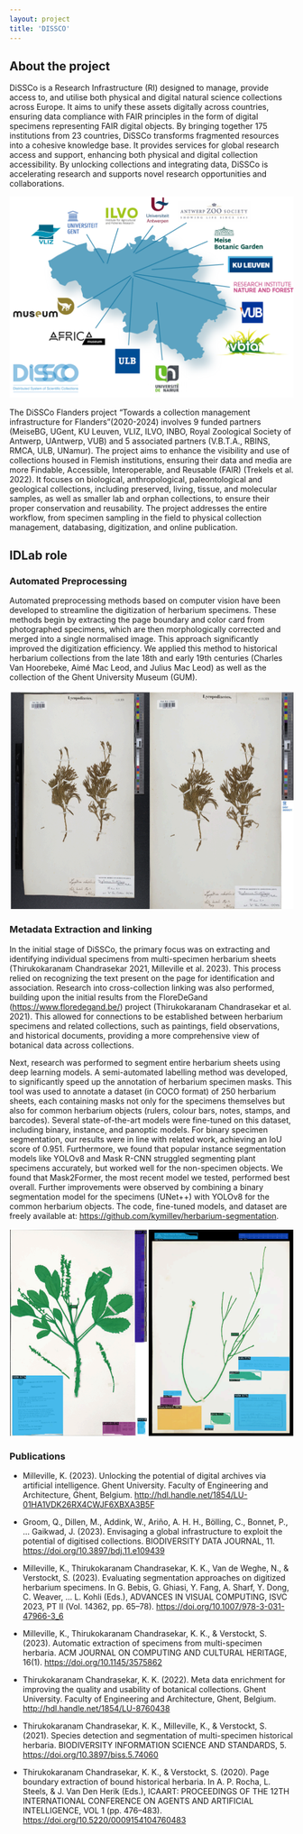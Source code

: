```yaml
---
layout: project
title: 'DISSCO'
---
```


## About the project

DiSSCo is a Research Infrastructure (RI) designed to manage, provide access to, and utilise
both physical and digital natural science collections across Europe. It aims to unify these
assets digitally across countries, ensuring data compliance with FAIR principles in the form
of digital specimens representing FAIR digital objects. By bringing together 175 institutions
from 23 countries, DiSSCo transforms fragmented resources into a cohesive knowledge
base. It provides services for global research access and support, enhancing both physical
and digital collection accessibility. By unlocking collections and integrating data, DiSSCo is
accelerating research and supports novel research opportunities and collaborations.

![Dissco Flanders Overview](/assets/img/projects/DISSCO/dissco_flanders.webp "Dissco-Flanders Overview")

The DiSSCo Flanders project “Towards a collection management infrastructure for Flanders”(2020-2024) involves 9 funded partners (MeiseBG, UGent, KU Leuven, VLIZ, ILVO, INBO, Royal
Zoological Society of Antwerp, UAntwerp, VUB) and 5 associated partners (V.B.T.A.,
RBINS, RMCA, ULB, UNamur). The
project aims to enhance the visibility and use of collections housed in Flemish institutions, ensuring their data and media are more Findable, Accessible, Interoperable, and Reusable
(FAIR) (Trekels et al. 2022). It focuses on biological, anthropological, paleontological and geological collections, including preserved, living, tissue, and molecular samples, as well as smaller lab and orphan collections, to ensure their proper conservation and reusability. The project addresses the entire workflow, from specimen sampling in the field to physical collection management, databasing, digitization, and online publication.


## IDLab role

### Automated Preprocessing 
Automated preprocessing methods based on computer vision have been developed to streamline the digitization of herbarium specimens. These methods begin by extracting the page boundary and color card from photographed specimens, which are then morphologically corrected and merged into a
single normalised image. This approach significantly improved the digitization efficiency. We applied this method to historical herbarium collections from the late 18th and early 19th centuries (Charles Van Hoorebeke, Aimé Mac Leod, and Julius Mac Leod) as well as the collection of the Ghent University Museum (GUM).

![Preprocessing](/assets/img/projects/DISSCO/preprocessing.png "Automated preprocessing methods")

### Metadata Extraction and linking

In the initial stage of DiSSCo, the primary focus was on extracting and identifying individual
specimens from multi-specimen herbarium sheets (Thirukokaranam Chandrasekar 2021,
Milleville et al. 2023). This process relied on recognizing the text present on the page for identification and association. Research into cross-collection linking was also performed, building upon the initial results from the FloreDeGand (https://www.floredegand.be/) project
(Thirukokaranam Chandrasekar et al. 2021). This allowed for connections to be established between herbarium specimens and related collections, such as paintings, field observations,
and historical documents, providing a more comprehensive view of botanical data across collections.



Next, research was performed to segment entire herbarium sheets using deep learning models. A semi-automated labelling method was developed, to significantly speed up the annotation of herbarium specimen masks. This tool was used to annotate a dataset (in COCO format) of 250 herbarium sheets, each containing masks not only for the specimens themselves but also for common herbarium objects (rulers, colour
bars, notes, stamps, and barcodes). Several state-of-the-art models were fine-tuned on this dataset, including binary, instance, and panoptic models. For binary specimen segmentation, our results were in line with related work, achieving an IoU score of 0.951. Furthermore, we
found that popular instance segmentation models like YOLOv8 and Mask R-CNN struggled segmenting plant specimens accurately, but worked well for the non-specimen objects. We
found that Mask2Former, the most recent model we tested, performed best overall. Further improvements were observed by combining a binary segmentation model for the specimens
(UNet++) with YOLOv8 for the common herbarium objects. The code, fine-tuned models, and dataset are freely available at: https://github.com/kymillev/herbarium-segmentation.

![Herbarium sheet segmentation](/assets/img/projects/DISSCO/segmentation.png "Herbarium sheet segmentation")

### Publications

- Milleville, K. (2023). Unlocking the potential of digital archives via artificial intelligence. Ghent University. Faculty of Engineering and Architecture, Ghent, Belgium. http://hdl.handle.net/1854/LU-01HA1VDK26RX4CWJF6XBXA3B5F

- Groom, Q., Dillen, M., Addink, W., Ariño, A. H. H., Bölling, C., Bonnet, P., … Gaikwad, J. (2023). Envisaging a global infrastructure to exploit the potential of digitised collections. BIODIVERSITY DATA JOURNAL, 11. https://doi.org/10.3897/bdj.11.e109439 

- Milleville, K., Thirukokaranam Chandrasekar, K. K., Van de Weghe, N., & Verstockt, S. (2023). Evaluating segmentation approaches on digitized herbarium specimens. In G. Bebis, G. Ghiasi, Y. Fang, A. Sharf, Y. Dong, C. Weaver, … L. Kohli (Eds.), ADVANCES IN VISUAL COMPUTING, ISVC 2023, PT II (Vol. 14362, pp. 65–78). https://doi.org/10.1007/978-3-031-47966-3_6

- Milleville, K., Thirukokaranam Chandrasekar, K. K., & Verstockt, S. (2023). Automatic extraction of specimens from multi-specimen herbaria. ACM JOURNAL ON COMPUTING AND CULTURAL HERITAGE, 16(1). https://doi.org/10.1145/3575862

- Thirukokaranam Chandrasekar, K. K. (2022). Meta data enrichment for improving the quality and usability of botanical collections. Ghent University. Faculty of Engineering and Architecture, Ghent, Belgium. http://hdl.handle.net/1854/LU-8760438

- Thirukokaranam Chandrasekar, K. K., Milleville, K., & Verstockt, S. (2021). Species detection and segmentation of multi-specimen historical herbaria. BIODIVERSITY INFORMATION SCIENCE AND STANDARDS, 5. https://doi.org/10.3897/biss.5.74060

- Thirukokaranam Chandrasekar, K. K., & Verstockt, S. (2020). Page boundary extraction of bound historical herbaria. In A. P. Rocha, L. Steels, & J. Van Den Herik (Eds.), ICAART: PROCEEDINGS OF THE 12TH INTERNATIONAL CONFERENCE ON AGENTS AND ARTIFICIAL INTELLIGENCE, VOL 1 (pp. 476–483). https://doi.org/10.5220/0009154104760483 



